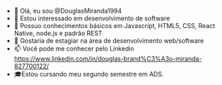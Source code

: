- 👋 Olá, eu sou @DouglasMiranda1994
- 👀 Estou interessado em desenvolvimento de software
- 🌱 Possuo conhecimentos básicos em Javascript, HTML5, CSS, React Native, node.js e padrão REST
- 💞️ Gostaria de estagiar na área de desenvolvimento web/software         
- 📫 Você pode me conhecer pelo Linkedin https://www.linkedin.com/in/douglas-brand%C3%A3o-miranda-827700122/
- 🎓Estou cursando meu segundo semestre em ADS.

<!---👨‍
DouglasMiranda1994/DouglasMiranda1994 is a ✨ special ✨ repository because its `README.md` (this file) appears on your GitHub profile.
You can click the Preview link to take a look at your changes.
--->
